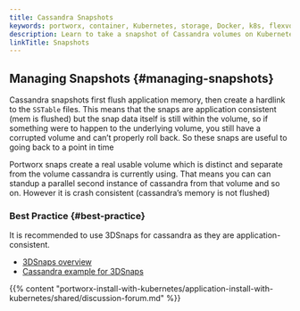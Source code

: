 ```yaml
---
title: Cassandra Snapshots
keywords: portworx, container, Kubernetes, storage, Docker, k8s, flexvol, pv, persistent disk, snapshots, stork, clones
description: Learn to take a snapshot of Cassandra volumes on Kubernetes
linkTitle: Snapshots
---
```


## Managing Snapshots {#managing-snapshots}

Cassandra snapshots first flush application memory, then create a hardlink to the `SSTable` files. This means that the snaps are application consistent \(mem is flushed\) but the snap data itself is still within the volume, so if something were to happen to the underlying volume, you still have a corrupted volume and can’t properly roll back. So these snaps are useful to going back to a point in time

Portworx snaps create a real usable volume which is distinct and separate from the volume cassandra is currently using. That means you can can standup a parallel second instance of cassandra from that volume and so on. However it is crash consistent \(cassandra’s memory is not flushed\)

### Best Practice {#best-practice}

It is recommended to use 3DSnaps for cassandra as they are application-consistent.

* [3DSnaps overview](/portworx-install-with-kubernetes/storage-operations/create-snapshots/snaps-3d)
* [Cassandra example for 3DSnaps](/portworx-install-with-kubernetes/storage-operations/create-snapshots/snaps-3d/#cassandra)

{{% content "portworx-install-with-kubernetes/application-install-with-kubernetes/shared/discussion-forum.md" %}}
